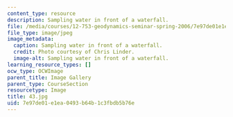 ```yaml
---
content_type: resource
description: Sampling water in front of a waterfall.
file: /media/courses/12-753-geodynamics-seminar-spring-2006/7e97de01e1ea0493b64b1c3fbdb5b76e_43.jpg
file_type: image/jpeg
image_metadata:
  caption: Sampling water in front of a waterfall.
  credit: Photo courtesy of Chris Linder.
  image-alt: Sampling water in front of a waterfall.
learning_resource_types: []
ocw_type: OCWImage
parent_title: Image Gallery
parent_type: CourseSection
resourcetype: Image
title: 43.jpg
uid: 7e97de01-e1ea-0493-b64b-1c3fbdb5b76e
---
```

